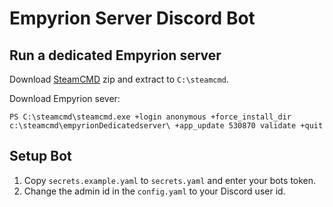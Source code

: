# Empyrion Server Discord Bot

## Run a dedicated Empyrion server

Download [SteamCMD](https://developer.valvesoftware.com/wiki/SteamCMD) zip and extract to `C:\steamcmd`.

Download Empyrion sever:

```
PS C:\steamcmd\steamcmd.exe +login anonymous +force_install_dir c:\steamcmd\empyrionDedicatedserver\ +app_update 530870 validate +quit
```

## Setup Bot

1. Copy `secrets.example.yaml` to `secrets.yaml` and enter your bots token.
2. Change the admin id in the `config.yaml` to your Discord user id.